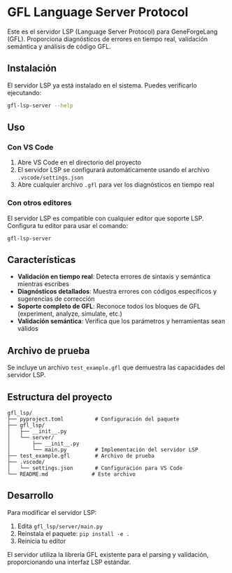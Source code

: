 # GFL Language Server Protocol

Este es el servidor LSP (Language Server Protocol) para GeneForgeLang (GFL). Proporciona diagnósticos de errores en tiempo real, validación semántica y análisis de código GFL.

## Instalación

El servidor LSP ya está instalado en el sistema. Puedes verificarlo ejecutando:

```bash
gfl-lsp-server --help
```

## Uso

### Con VS Code

1. Abre VS Code en el directorio del proyecto
2. El servidor LSP se configurará automáticamente usando el archivo `.vscode/settings.json`
3. Abre cualquier archivo `.gfl` para ver los diagnósticos en tiempo real

### Con otros editores

El servidor LSP es compatible con cualquier editor que soporte LSP. Configura tu editor para usar el comando:

```
gfl-lsp-server
```

## Características

- **Validación en tiempo real**: Detecta errores de sintaxis y semántica mientras escribes
- **Diagnósticos detallados**: Muestra errores con códigos específicos y sugerencias de corrección
- **Soporte completo de GFL**: Reconoce todos los bloques de GFL (experiment, analyze, simulate, etc.)
- **Validación semántica**: Verifica que los parámetros y herramientas sean válidos

## Archivo de prueba

Se incluye un archivo `test_example.gfl` que demuestra las capacidades del servidor LSP.

## Estructura del proyecto

```
gfl_lsp/
├── pyproject.toml          # Configuración del paquete
├── gfl_lsp/
│   ├── __init__.py
│   └── server/
│       ├── __init__.py
│       └── main.py         # Implementación del servidor LSP
├── test_example.gfl        # Archivo de prueba
├── .vscode/
│   └── settings.json       # Configuración para VS Code
└── README.md              # Este archivo
```

## Desarrollo

Para modificar el servidor LSP:

1. Edita `gfl_lsp/server/main.py`
2. Reinstala el paquete: `pip install -e .`
3. Reinicia tu editor

El servidor utiliza la librería GFL existente para el parsing y validación, proporcionando una interfaz LSP estándar.